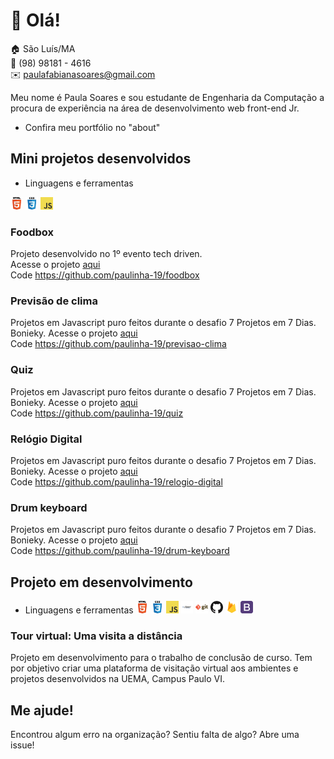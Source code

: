 # 👋 Olá!

:house:   São Luís/MA <br>
:iphone:   (98) 98181 - 4616 <br>
:envelope:  paulafabianasoares@gmail.com

Meu nome é Paula Soares e sou estudante de Engenharia da Computação a procura de experiência na área de desenvolvimento web front-end Jr. <br>
- Confira meu portfólio no "about"

## Mini projetos desenvolvidos
- Linguagens e ferramentas

<code><img height="20" src="https://raw.githubusercontent.com/github/explore/80688e429a7d4ef2fca1e82350fe8e3517d3494d/topics/html/html.png"></code>
<code><img height="20" src="https://raw.githubusercontent.com/github/explore/80688e429a7d4ef2fca1e82350fe8e3517d3494d/topics/css/css.png"></code>
<code><img height="20" src="https://raw.githubusercontent.com/github/explore/80688e429a7d4ef2fca1e82350fe8e3517d3494d/topics/javascript/javascript.png"></code>

### Foodbox
Projeto desenvolvido no 1º evento tech driven. <br>
Acesse o projeto [aqui](https://paulinha-19.github.io/foodbox/) <br>
Code https://github.com/paulinha-19/foodbox

### Previsão de clima
Projetos em Javascript puro feitos durante o desafio 7 Projetos em 7 Dias. Bonieky.
Acesse o projeto [aqui](https://paulinha-19.github.io/previsao-clima/) <br>
Code https://github.com/paulinha-19/previsao-clima

### Quiz
Projetos em Javascript puro feitos durante o desafio 7 Projetos em 7 Dias. Bonieky.
Acesse o projeto [aqui](https://paulinha-19.github.io/quiz/) <br>
Code https://github.com/paulinha-19/quiz

### Relógio Digital
Projetos em Javascript puro feitos durante o desafio 7 Projetos em 7 Dias. Bonieky.
Acesse o projeto [aqui](https://paulinha-19.github.io/relogio-digital/)  <br>
Code https://github.com/paulinha-19/relogio-digital

### Drum keyboard
Projetos em Javascript puro feitos durante o desafio 7 Projetos em 7 Dias. Bonieky.
Acesse o projeto [aqui](https://paulinha-19.github.io/drum-keyboard/) <br>
Code https://github.com/paulinha-19/drum-keyboard

## Projeto em desenvolvimento
- Linguagens e ferramentas
<code><img height="20" src="https://raw.githubusercontent.com/github/explore/80688e429a7d4ef2fca1e82350fe8e3517d3494d/topics/html/html.png"></code>
<code><img height="20" src="https://raw.githubusercontent.com/github/explore/80688e429a7d4ef2fca1e82350fe8e3517d3494d/topics/css/css.png"></code>
<code><img height="20" src="https://raw.githubusercontent.com/github/explore/80688e429a7d4ef2fca1e82350fe8e3517d3494d/topics/javascript/javascript.png"></code>
<code><img height="20" src="https://raw.githubusercontent.com/github/explore/80688e429a7d4ef2fca1e82350fe8e3517d3494d/topics/jquery/jquery.png"></code>
<code><img height="20" src="https://raw.githubusercontent.com/github/explore/80688e429a7d4ef2fca1e82350fe8e3517d3494d/topics/git/git.png"></code>
<code><img height="20" src="https://raw.githubusercontent.com/github/explore/78df643247d429f6cc873026c0622819ad797942/topics/github/github.png"></code>
<code><img height="20" src="https://raw.githubusercontent.com/github/explore/80688e429a7d4ef2fca1e82350fe8e3517d3494d/topics/firebase/firebase.png"></code>
<code><img height="20" src="https://raw.githubusercontent.com/github/explore/80688e429a7d4ef2fca1e82350fe8e3517d3494d/topics/bootstrap/bootstrap.png"></code>


### Tour virtual: Uma visita a distância
Projeto em desenvolvimento para o trabalho de conclusão de curso. Tem por objetivo criar uma plataforma de visitação virtual aos ambientes e projetos desenvolvidos na UEMA, Campus Paulo VI. 

## Me ajude!
Encontrou algum erro na organização? Sentiu falta de algo? Abre uma issue! <br>
